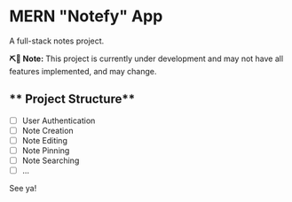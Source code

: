 # MERN "Notefy" App
A full-stack notes project.

**⛏🧱 Note:** This project is currently under development and may not have all features implemented, and may change.


## ** Project Structure**
- [ ] User Authentication
- [ ] Note Creation
- [ ] Note Editing
- [ ] Note Pinning
- [ ] Note Searching
- [ ] ...

See ya!